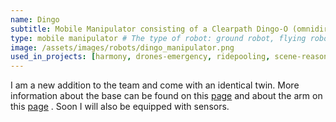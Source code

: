 ```yaml
---
name: Dingo   
subtitle: Mobile Manipulator consisting of a Clearpath Dingo-O (omnidirectional) and a Kinova Gen3 Lite 6-DOF arm. 
type: mobile manipulator # The type of robot: ground robot, flying robot, manipulator, mobile manipulator
image: /assets/images/robots/dingo_manipulator.png
used_in_projects: [harmony, drones-emergency, ridepooling, scene-reasoning-team] # List of project IDs, separated by commas.
---
```

I am a new addition to the team and come with an identical twin. More information about the base can be found on this [page](https://clearpathrobotics.com/dingo-indoor-mobile-robot/) and about the arm on this [page](https://www.kinovarobotics.com/product/gen3-lite-robots) . Soon I will also be equipped with sensors. 